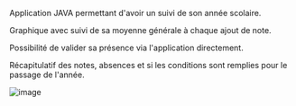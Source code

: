 Application JAVA permettant d'avoir un suivi de son année scolaire.

Graphique avec suivi de sa moyenne générale à chaque ajout de note.

Possibilité de valider sa présence via l'application directement.

Récapitulatif des notes, absences et si les conditions sont remplies pour le passage de l'année.

![image](https://github.com/MhaFADH/DoYouPass/assets/98533274/75771c7e-6145-4a44-af35-3c29e3a82bac)

